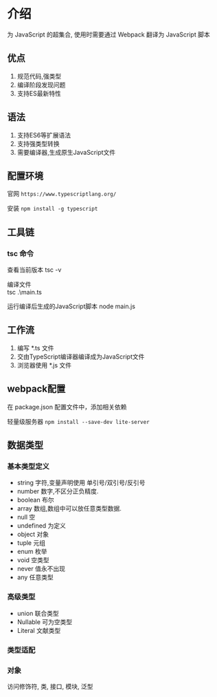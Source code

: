 # 介绍

为 JavaScript 的超集合, 使用时需要通过 Webpack 翻译为 JavaScript 脚本

## 优点

1. 规范代码,强类型
2. 编译阶段发现问题
3. 支持ES最新特性

## 语法

1. 支持ES6等扩展语法
2. 支持强类型转换
3. 需要编译器,生成原生JavaScript文件

## 配置环境

官网 `https://www.typescriptlang.org/`

安装 `npm install -g typescript`

## 工具链

### tsc 命令

查看当前版本 tsc -v

编译文件    
tsc .\main.ts

运行编译后生成的JavaScript脚本 node main.js

## 工作流

1. 编写 *.ts 文件
2. 交由TypeScript编译器编译成为JavaScript文件
3. 浏览器使用 *.js 文件

## webpack配置

在 package.json 配置文件中，添加相关依赖

轻量级服务器
`npm install --save-dev lite-server`

## 数据类型

### 基本类型定义

- string 字符,变量声明使用 单引号/双引号/反引号
- number 数字,不区分正负精度.
- boolean 布尔
- array 数组,数组中可以放任意类型数据.
- null 空
- undefined 为定义
- object 对象
- tuple 元组
- enum 枚举
- void 空类型
- never 值永不出现
- any 任意类型

### 高级类型

- union 联合类型
- Nullable 可为空类型
- Literal 文献类型

### 类型适配

### 对象
访问修饰符, 类, 接口, 模块, 泛型
